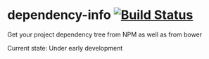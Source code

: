 # dependency-info [![Build Status](https://travis-ci.org/dmarchena/dependency-info.svg?branch=master)](https://travis-ci.org/dmarchena/dependency-info)

Get your project dependency tree from NPM as well as from bower

Current state: Under early development
